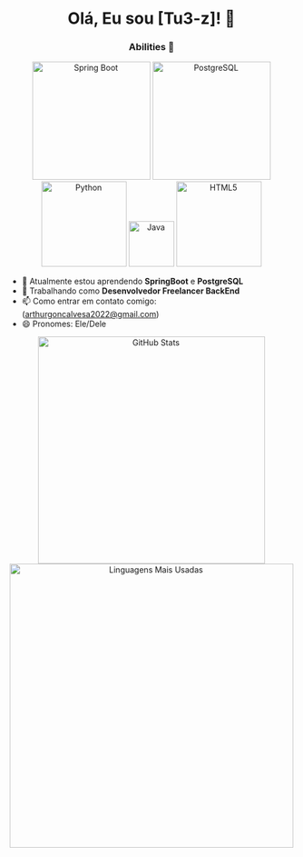 <h1 align="center">Olá, Eu sou [Tu3-z]! 👋</h1>

<h3 align="center">Abilities 🎯</h3>

<p align="center">
  <img src="https://img.shields.io/badge/Spring%20Boot-6DB33F?logo=spring&logoColor=white" width="208" alt="Spring Boot" />
  <img src="https://img.shields.io/badge/PostgreSQL-336791?logo=postgresql&logoColor=white" width="208" alt="PostgreSQL" />
  <img src="https://img.shields.io/badge/Python-3776AB?logo=python&logoColor=white" width="150" alt="Python" />
  <img src="https://img.shields.io/badge/Java-007396?logo=java&logoColor=white" width="80" alt="Java" />
  <img src="https://img.shields.io/badge/HTML5-E34F26?logo=html5&logoColor=white" width="150" alt="HTML5" />
</p>


- 🌱 Atualmente estou aprendendo **SpringBoot** e **PostgreSQL**
- 💼 Trabalhando como **Desenvolvedor Freelancer BackEnd**
- 📫 Como entrar em contato comigo: (arthurgoncalvesa2022@gmail.com)
- 😄 Pronomes: Ele/Dele

 <div align="center">
  <img src="https://github-readme-stats.vercel.app/api?username=Tu3-z&show_icons=true&theme=blueberry" alt="GitHub Stats" width="400"  />
  <img src="https://github-readme-stats.vercel.app/api/top-langs/?username=Tu3-z&layout=compact&theme=blueberry" alt="Linguagens Mais Usadas" width="500"  />
</div>

